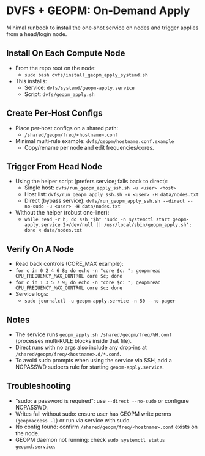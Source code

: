 # DVFS + GEOPM: On‑Demand Apply

Minimal runbook to install the one‑shot service on nodes and trigger applies from a head/login node.

## Install On Each Compute Node
- From the repo root on the node:
  - `sudo bash dvfs/install_geopm_apply_systemd.sh`
- This installs:
  - Service: `dvfs/systemd/geopm-apply.service`
  - Script: `dvfs/geopm_apply.sh`

## Create Per‑Host Configs
- Place per‑host configs on a shared path:
  - `/shared/geopm/freq/<hostname>.conf`
- Minimal multi‑rule example: `dvfs/geopm/hostname.conf.example`
  - Copy/rename per node and edit frequencies/cores.

## Trigger From Head Node
- Using the helper script (prefers service; falls back to direct):
  - Single host: `dvfs/run_geopm_apply_ssh.sh -u <user> <host>`
  - Host list: `dvfs/run_geopm_apply_ssh.sh -u <user> -H data/nodes.txt`
  - Direct (bypass service): `dvfs/run_geopm_apply_ssh.sh --direct --no-sudo -u <user> -H data/nodes.txt`
- Without the helper (robust one‑liner):
  - `while read -r h; do ssh "$h" 'sudo -n systemctl start geopm-apply.service 2>/dev/null || /usr/local/sbin/geopm_apply.sh'; done < data/nodes.txt`

## Verify On A Node
- Read back controls (CORE_MAX example):
- `for c in 0 2 4 6 8; do echo -n "core $c: "; geopmread CPU_FREQUENCY_MAX_CONTROL core $c; done`
- `for c in 1 3 5 7 9; do echo -n "core $c: "; geopmread CPU_FREQUENCY_MAX_CONTROL core $c; done`
- Service logs:
  - `sudo journalctl -u geopm-apply.service -n 50 --no-pager`

## Notes
- The service runs `geopm_apply.sh /shared/geopm/freq/%H.conf` (processes multi‑RULE blocks inside that file).
- Direct runs with no args also include any drop‑ins at `/shared/geopm/freq/<hostname>.d/*.conf`.
- To avoid sudo prompts when using the service via SSH, add a NOPASSWD sudoers rule for starting `geopm-apply.service`.

## Troubleshooting
- "sudo: a password is required": use `--direct --no-sudo` or configure NOPASSWD.
- Writes fail without sudo: ensure user has GEOPM write perms (`geopmaccess -l`) or run via service with sudo.
- No config found: confirm `/shared/geopm/freq/<hostname>.conf` exists on the node.
- GEOPM daemon not running: check `sudo systemctl status geopmd.service`.
